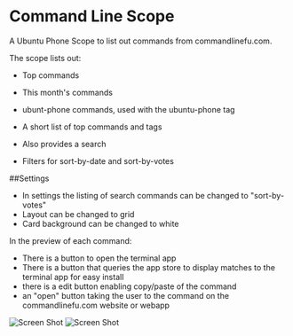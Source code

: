 # Command Line Scope

A Ubuntu Phone Scope to list out commands from commandlinefu.com.

The scope lists out:
- Top commands
- This month's commands
- ubunt-phone commands, used with the ubuntu-phone tag
- A short list of top commands and tags

- Also provides a search
- Filters for sort-by-date and sort-by-votes

##Settings
- In settings the listing of search commands can be changed to "sort-by-votes"
- Layout can be changed to grid
- Card background can be changed to white

In the preview of each command:
- There is a button to open the terminal app
- There is a button that queries the app store to display matches to the terminal app for easy install
- there is a edit button enabling copy/paste of the command
- an "open" button taking the user to the command on the commandlinefu.com website or webapp

![Screen Shot](https://myapps.developer.ubuntu.com/site_media/appmedia/2016/02/Screenshot_2016-02-07_18-52-51.png "Screen Shot")
![Screen Shot](https://myapps.developer.ubuntu.com/site_media/appmedia/2016/02/screenshot20160204_111122006.png "Screen Shot")

